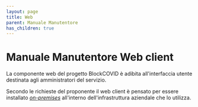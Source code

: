 ```yaml
---
layout: page
title: Web
parent: Manuale Manutentore
has_children: true
---
```


# Manuale Manutentore Web client

La componente web del progetto BlockCOVID è adibita all'interfaccia utente destinata agli amministratori del servizio.

Secondo le richieste del proponente il web client è pensato per essere installato [_on-premises_](/glossario#on-premises) all'interno dell'infrastruttura aziendale che lo utilizza.

